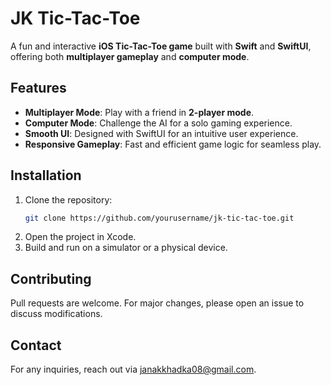 # JK Tic-Tac-Toe

A fun and interactive **iOS Tic-Tac-Toe game** built with **Swift** and **SwiftUI**, offering both **multiplayer gameplay** and **computer mode**.

## Features
- **Multiplayer Mode**: Play with a friend in **2-player mode**.
- **Computer Mode**: Challenge the AI for a solo gaming experience.
- **Smooth UI**: Designed with SwiftUI for an intuitive user experience.
- **Responsive Gameplay**: Fast and efficient game logic for seamless play.

## Installation
1. Clone the repository:
   ```sh
   git clone https://github.com/yourusername/jk-tic-tac-toe.git
   ```
2. Open the project in Xcode.
3. Build and run on a simulator or a physical device.

## Contributing
Pull requests are welcome. For major changes, please open an issue to discuss modifications.


## Contact
For any inquiries, reach out via janakkhadka08@gmail.com.

